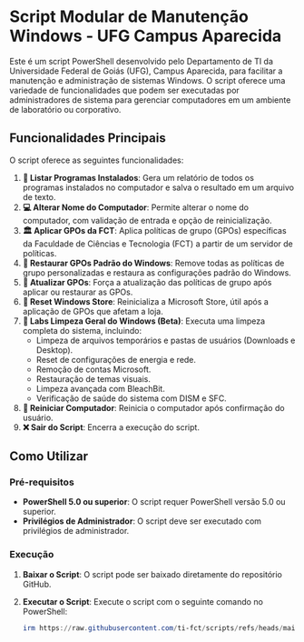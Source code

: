 # Script Modular de Manutenção Windows - UFG Campus Aparecida

Este é um script PowerShell desenvolvido pelo Departamento de TI da Universidade Federal de Goiás (UFG), Campus Aparecida, para facilitar a manutenção e administração de sistemas Windows. O script oferece uma variedade de funcionalidades que podem ser executadas por administradores de sistema para gerenciar computadores em um ambiente de laboratório ou corporativo.

## Funcionalidades Principais

O script oferece as seguintes funcionalidades:

1. **📜 Listar Programas Instalados**: Gera um relatório de todos os programas instalados no computador e salva o resultado em um arquivo de texto.
2. **💻 Alterar Nome do Computador**: Permite alterar o nome do computador, com validação de entrada e opção de reinicialização.
3. **🏛 Aplicar GPOs da FCT**: Aplica políticas de grupo (GPOs) específicas da Faculdade de Ciências e Tecnologia (FCT) a partir de um servidor de políticas.
4. **🧹 Restaurar GPOs Padrão do Windows**: Remove todas as políticas de grupo personalizadas e restaura as configurações padrão do Windows.
5. **🔄 Atualizar GPOs**: Força a atualização das políticas de grupo após aplicar ou restaurar as GPOs.
6. **🛒 Reset Windows Store**: Reinicializa a Microsoft Store, útil após a aplicação de GPOs que afetam a loja.
7. **🧼 Labs Limpeza Geral do Windows (Beta)**: Executa uma limpeza completa do sistema, incluindo:
   - Limpeza de arquivos temporários e pastas de usuários (Downloads e Desktop).
   - Reset de configurações de energia e rede.
   - Remoção de contas Microsoft.
   - Restauração de temas visuais.
   - Limpeza avançada com BleachBit.
   - Verificação de saúde do sistema com DISM e SFC.
8. **🚀 Reiniciar Computador**: Reinicia o computador após confirmação do usuário.
9. **❌ Sair do Script**: Encerra a execução do script.

## Como Utilizar

### Pré-requisitos

- **PowerShell 5.0 ou superior**: O script requer PowerShell versão 5.0 ou superior.
- **Privilégios de Administrador**: O script deve ser executado com privilégios de administrador.

### Execução

1. **Baixar o Script**: O script pode ser baixado diretamente do repositório GitHub.
2. **Executar o Script**: Execute o script com o seguinte comando no PowerShell:

   ```powershell
   irm https://raw.githubusercontent.com/ti-fct/scripts/refs/heads/main/fct.ps1 | iex
